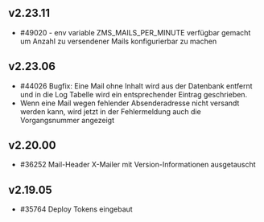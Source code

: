 ## v2.23.11

* #49020 - env variable ZMS_MAILS_PER_MINUTE verfügbar gemacht um Anzahl zu versendener Mails konfigurierbar zu machen

## v2.23.06

* #44026 Bugfix: Eine Mail ohne Inhalt wird aus der Datenbank entfernt und in die Log Tabelle wird ein entsprechender Eintrag geschrieben.
* Wenn eine Mail wegen fehlender Absenderadresse nicht versandt werden kann, wird jetzt in der Fehlermeldung auch die Vorgangsnummer angezeigt


## v2.20.00

* #36252 Mail-Header X-Mailer mit Version-Informationen ausgetauscht

## v2.19.05

* #35764 Deploy Tokens eingebaut


